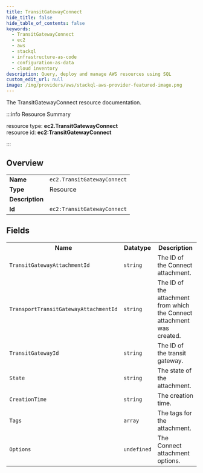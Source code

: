 ```yaml
---
title: TransitGatewayConnect
hide_title: false
hide_table_of_contents: false
keywords:
  - TransitGatewayConnect
  - ec2
  - aws
  - stackql
  - infrastructure-as-code
  - configuration-as-data
  - cloud inventory
description: Query, deploy and manage AWS resources using SQL
custom_edit_url: null
image: /img/providers/aws/stackql-aws-provider-featured-image.png
---
```

The TransitGatewayConnect resource documentation.

:::info Resource Summary

<div class="row">
<div class="providerDocColumn">
<span>resource type:&nbsp;<b>ec2.TransitGatewayConnect</b></span><br />
<span>resource id:&nbsp;<b>ec2:TransitGatewayConnect</b></span><br />
</div>
</div>

:::

## Overview
<table><tbody>
<tr><td><b>Name</b></td><td><code>ec2.TransitGatewayConnect</code></td></tr>
<tr><td><b>Type</b></td><td>Resource</td></tr>
<tr><td><b>Description</b></td><td></td></tr>
<tr><td><b>Id</b></td><td><code>ec2:TransitGatewayConnect</code></td></tr>
</tbody></table>

## Fields
<table><tbody>
<tr><th>Name</th><th>Datatype</th><th>Description</th></tr>
<tr><td><code>TransitGatewayAttachmentId</code></td><td><code>string</code></td><td>The ID of the Connect attachment.</td></tr><tr><td><code>TransportTransitGatewayAttachmentId</code></td><td><code>string</code></td><td>The ID of the attachment from which the Connect attachment was created.</td></tr><tr><td><code>TransitGatewayId</code></td><td><code>string</code></td><td>The ID of the transit gateway.</td></tr><tr><td><code>State</code></td><td><code>string</code></td><td>The state of the attachment.</td></tr><tr><td><code>CreationTime</code></td><td><code>string</code></td><td>The creation time.</td></tr><tr><td><code>Tags</code></td><td><code>array</code></td><td>The tags for the attachment.</td></tr><tr><td><code>Options</code></td><td><code>undefined</code></td><td>The Connect attachment options.</td></tr>
</tbody></table>